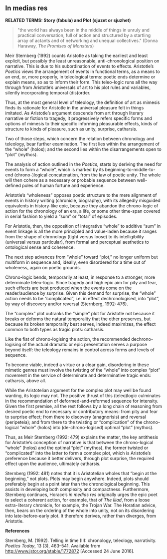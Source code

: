 ## In medias res

**RELATED TERMS: Story (fabula) and Plot (sjuzet or sjuzhet)**

>"the world has always been in the middle of things in unruly and practical conversation, full of action and structured by a startling array of actants and of networking and unequal collectives." (Donna Haraway, _The Promises of Monsters_)

Meir Sternberg (1992) counts Aristotle as taking the earliest and least explicit, but possibly the least unreasonable, anti-chronological position on narrative. This is due to his subordination of events to effects. Aristotle’s _Poetics_ views the arrangement of events in functional terms, as a means to an end, or, more properly, in teleological terms: poetic ends determine or explain means, so as to inform their form. This teleo-logic runs all the way through from Aristotle’s universals of art to his plot rules and variables, silently incorporating temporal (dis)order.

Thus, at the most general level of teleology, the definition of art as mimesis finds its rationale for Aristotle in the universal pleasure felt in things imitated. As Aristotle’s argument descends from art through literary narrative or fiction to tragedy, it progressively refers specific forms and options of mimesis to their specific informing pleasurable effects, kinds of structure to kinds of pleasure, such as unity, surprise, catharsis.

Two of those steps, which concern the relation between chronology and teleology, bear further examination. The first lies within the arrangement of the “whole” (holos); and the second lies within the disarrangements open to “plot” (mythos).

The analysis of action outlined in the _Poetics_, starts by deriving the need for events to form a “whole”, which is marked by its beginning-to-middle-to-end (chrono-)logical concatenation, from the law of poetic unity. The whole will then cohere as a necessary or probable sequence between well-defined poles of human fortune and experience.

Aristotle’s “wholeness” opposes poetic structure to the mere alignment of events in history writing (chronicle, biography), with its allegedly misguided equivalents in history-like epic, because they abandon the chrono-logic of action for the chronology of an era, a life, or some other time-span covered in serial fashion to yield a “sum” or “total” of episodes.

For Aristotle, then, the opposition of integrative “whole” to additive “sum” in event linkage is all the more principled and value-laden because it ranges from the shape of chronology (tight versus loose) to its intelligibility (universal versus particular), from formal and perceptual aesthetics to ontological sense and coherence.

The next step advances from “whole” toward “plot,” no longer uniform but multiform in sequence and, ideally, even disordered for a time out of wholeness, again on poetic grounds.

Chrono-logic bends, temporarily at least, in response to a stronger, more determinate teleo-logic. Since tragedy and high epic aim for pity and fear, such effects are best produced when the events come on the reader/audience by surprise. Given this demand for surprise, the “whole” action needs to be “complicated”, i.e. in effect dechronologised, into “plot”, by way of discovery and/or reversal (Sternberg, 1992: 476).

The “complex” plot outranks the “simple” plot for Aristotle not because it breaks or deforms the natural temporality that the other preserves, but because its broken temporality best serves, indeed maximizes, the effect common to both types as tragic plots: catharsis.

Like the fiat of chrono-logising the action, the recommended dechrono-logising of the actual dramatic or epic presentation serves a purpose beyond itself: the teleology remains in control across forms and levels of sequence.

To become viable, indeed a virtue or a clear gain, disordering in these mimetic genres must involve the twisting of the “whole” into complex “plot” movement in the service of determinate and determinative tragic ends: catharsis, above all.

While the Aristotelian argument for the complex plot may well be found wanting, its logic may not. The positive thrust of this (teleo)logic culminates in the recommendation of deformed-and-reformed sequence for intensity. Given the first premise, all the rest follows by a long chain of reasoning from desired poetic end to necessary or contributory means: from pity and fear to surprise effect; from there to discovery (anagnorisis) and reversal (peripeteia); and from there to the twisting or “complication” of the chrono-logical “whole” (holos) into (de-chrono-logised) optimal “plot” (mythos).

Thus, as Meir Sternberg (1992: 479) explains the matter, the key antithesis for Aristotle’s conception of narrative is that between the chrono-logical “whole” (holos) and the optimal “plot” (mythos), the former twisted or “complicated” into the latter to form a complex plot, which is Aristotle’s preference because it better delivers, through plot surprise, the required effect upon the audience, ultimately catharsis.

Sternberg (1992: 481) notes that it is Aristotelian wholes that “begin at the beginning,” not plots. Plots may begin anywhere. Indeed, plots should preferably begin at a point later than the chronological beginning. This assists in developing both complexity and compactness. Furthermore, Sternberg continues, Horace’s _in medias res_ originally urges the epic poet to select a coherent action, for example, that of _The Iliad_, from a loose extra-literary chronicle, for example, the Trojan War. The Horatian advice, then, bears on the ordering of the whole into unity, not on its disordering into late-before-early plot. It therefore derives, rather than diverges, from Aristotle.

**References**

Sternberg, M. (1992). Telling in time (II): chronology, teleology, narrativity. _Poetics Today_, 13 (3), 463–541\. Available from http://www.jstor.org/stable/1772872 [Accessed 24 June 2016].

